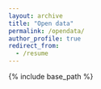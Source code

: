 ```yaml
---
layout: archive
title: "Open data"
permalink: /opendata/
author_profile: true
redirect_from:
  - /resume
---
```


{% include base_path %}


